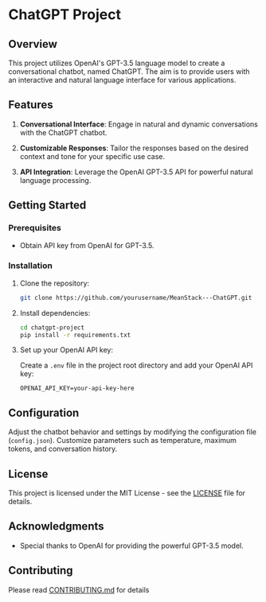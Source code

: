 # ChatGPT Project

## Overview

This project utilizes OpenAI's GPT-3.5 language model to create a conversational chatbot, named ChatGPT. The aim is to provide users with an interactive and natural language interface for various applications.

## Features

1. **Conversational Interface**: Engage in natural and dynamic conversations with the ChatGPT chatbot.

2. **Customizable Responses**: Tailor the responses based on the desired context and tone for your specific use case.

3. **API Integration**: Leverage the OpenAI GPT-3.5 API for powerful natural language processing.

## Getting Started

### Prerequisites

- Obtain API key from OpenAI for GPT-3.5.

### Installation

1. Clone the repository:

    ```bash
    git clone https://github.com/yourusername/MeanStack---ChatGPT.git
    ```

2. Install dependencies:

    ```bash
    cd chatgpt-project
    pip install -r requirements.txt
    ```

3. Set up your OpenAI API key:

    Create a `.env` file in the project root directory and add your OpenAI API key:

    ```env
    OPENAI_API_KEY=your-api-key-here
    ```

## Configuration

Adjust the chatbot behavior and settings by modifying the configuration file (`config.json`). Customize parameters such as temperature, maximum tokens, and conversation history.

## License

This project is licensed under the MIT License - see the [LICENSE](LICENSE) file for details.

## Acknowledgments

- Special thanks to OpenAI for providing the powerful GPT-3.5 model.

## Contributing

Please read [CONTRIBUTING.md](CONTRIBUTING.md) for details 
